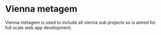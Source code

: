 Vienna metagem
==============

Vienna metagem is used to include all vienna sub projects so is aimed for full 
scale web app development.
